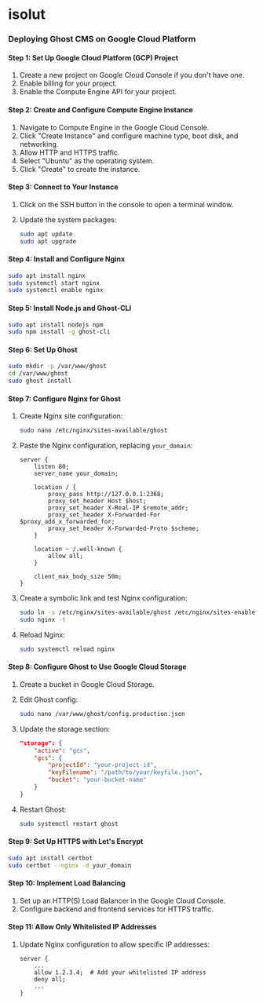# isolut


### Deploying Ghost CMS on Google Cloud Platform

#### Step 1: Set Up Google Cloud Platform (GCP) Project

1. Create a new project on Google Cloud Console if you don't have one.
2. Enable billing for your project.
3. Enable the Compute Engine API for your project.

#### Step 2: Create and Configure Compute Engine Instance

1. Navigate to Compute Engine in the Google Cloud Console.
2. Click "Create Instance" and configure machine type, boot disk, and networking.
3. Allow HTTP and HTTPS traffic.
4. Select "Ubuntu" as the operating system.
5. Click "Create" to create the instance.

#### Step 3: Connect to Your Instance

1. Click on the SSH button in the console to open a terminal window.
2. Update the system packages:

   ```bash
   sudo apt update
   sudo apt upgrade
   ```

#### Step 4: Install and Configure Nginx

```bash
sudo apt install nginx
sudo systemctl start nginx
sudo systemctl enable nginx
```

#### Step 5: Install Node.js and Ghost-CLI

```bash
sudo apt install nodejs npm
sudo npm install -g ghost-cli
```

#### Step 6: Set Up Ghost

```bash
sudo mkdir -p /var/www/ghost
cd /var/www/ghost
sudo ghost install
```

#### Step 7: Configure Nginx for Ghost

1. Create Nginx site configuration:

   ```bash
   sudo nano /etc/nginx/sites-available/ghost
   ```

2. Paste the Nginx configuration, replacing `your_domain`:

   ```nginx
   server {
       listen 80;
       server_name your_domain;

       location / {
           proxy_pass http://127.0.0.1:2368;
           proxy_set_header Host $host;
           proxy_set_header X-Real-IP $remote_addr;
           proxy_set_header X-Forwarded-For $proxy_add_x_forwarded_for;
           proxy_set_header X-Forwarded-Proto $scheme;
       }

       location ~ /.well-known {
           allow all;
       }

       client_max_body_size 50m;
   }
   ```

3. Create a symbolic link and test Nginx configuration:

   ```bash
   sudo ln -s /etc/nginx/sites-available/ghost /etc/nginx/sites-enabled
   sudo nginx -t
   ```

4. Reload Nginx:

   ```bash
   sudo systemctl reload nginx
   ```

#### Step 8: Configure Ghost to Use Google Cloud Storage

1. Create a bucket in Google Cloud Storage.
2. Edit Ghost config:

   ```bash
   sudo nano /var/www/ghost/config.production.json
   ```

3. Update the storage section:

   ```json
   "storage": {
       "active": "gcs",
       "gcs": {
           "projectId": "your-project-id",
           "keyFilename": "/path/to/your/keyfile.json",
           "bucket": "your-bucket-name"
       }
   }
   ```

4. Restart Ghost:

   ```bash
   sudo systemctl restart ghost
   ```

#### Step 9: Set Up HTTPS with Let's Encrypt

```bash
sudo apt install certbot
sudo certbot --nginx -d your_domain
```

#### Step 10: Implement Load Balancing

1. Set up an HTTP(S) Load Balancer in the Google Cloud Console.
2. Configure backend and frontend services for HTTPS traffic.

#### Step 11: Allow Only Whitelisted IP Addresses

1. Update Nginx configuration to allow specific IP addresses:

   ```nginx
   server {
       ...
       allow 1.2.3.4;  # Add your whitelisted IP address
       deny all;
       ...
   }
   ```

